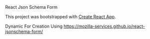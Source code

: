 React Json Schema Form

This project was bootstrapped with [Create React App](https://github.com/facebookincubator/create-react-app).

Dynamic For Creation Using https://mozilla-services.github.io/react-jsonschema-form/

